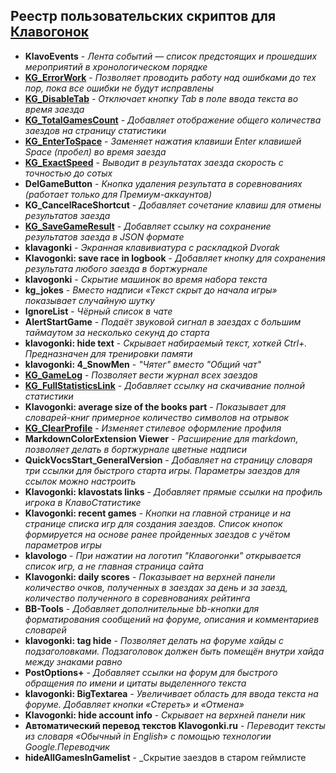 ## Реестр пользовательских скриптов для [Клавогонок](http://klavogonki.ru)

* **KlavoEvents** - _Лента событий — список предстоящих и прошедших мероприятий в хронологическом порядке_
* **[KG_ErrorWork](docs/KG_ErrorWork.md)** - _Позволяет проводить работу над ошибками до тех пор, пока все ошибки не будут исправлены_
* **[KG_DisableTab](docs/KG_DisableTab.md)** - _Отключает кнопку Tab в поле ввода текста во время заезда_
* **[KG_TotalGamesCount](docs/KG_TotalGamesCount.md)** - _Добавляет отображение общего количества заездов на страницу статистики_
* **[KG_EnterToSpace](docs/KG_EnterToSpace.md)** - _Заменяет нажатия клавиши Enter клавишей Space (пробел) во время заезда_
* **[KG_ExactSpeed](docs/KG_ExactSpeed.md)** - _Выводит в результатах заезда скорость с точностью до сотых_
* **DelGameButton** - _Кнопка удаления результата в соревнованиях (работает только для Премиум-аккаунтов)_
* **KG_CancelRaceShortcut** - _Добавляет сочетание клавиш для отмены результатов заезда_
* **[KG_SaveGameResult](docs/KG_SaveGameResult.md)** - _Добавляет ссылку на сохранение результатов заезда в JSON формате_
* **klavagonki** - _Экранная клавивиатура с раскладкой Dvorak_
* **Klavogonki: save race in logbook** - _Добавляет кнопку для сохранения результата любого заезда в бортжурнале_
* **klavogonki** - _Скрытие машинок во время набора текста_
* **kg_jokes** - _Вместо надписи «Текст скрыт до начала игры» показывает случайную шутку_
* **IgnoreList** - _Чёрный список в чате_
* **AlertStartGame** - _Подаёт звуковой сигнал в заездах с большим таймаутом за несколько секунд до старта_
* **klavogonki: hide text** - _Скрывает набираемый текст, хоткей Ctrl+. Предназначен для тренировки памяти_
* **klavogonki: 4_SnowMen** - _"Чятег" вместо "Общий чат"_
* **[KG_GameLog](docs/KG_GameLog.md)** - _Позволяет вести журнал всех заездов_
* **[KG_FullStatisticsLink](docs/KG_FullStatisticsLink.md)** - _Добавляет ссылку на скачивание полной статистики_
* **Klavogonki: average size of the books part** - _Показывает для словарей-книг примерное количество символов на отрывок_
* **[KG_ClearProfile](docs/KG_ClearProfile.md)** - _Изменяет стилевое оформление профиля_
* **MarkdownColorExtension Viewer** - _Расширение для markdown, позволяет делать в бортжурнале цветные надписи_
* **QuickVocsStart_GeneralVersion** - _Добавляет на страницу словаря три ссылки для быстрого старта игры. Параметры заездов для ссылок можно настроить_
* **Klavogonki: klavostats links** - _Добавляет прямые ссылки на профиль игрока в КлавоСтатистике_
* **Klavogonki: recent games** - _Кнопки на главной странице и на странице списка игр для создания заездов. Список кнопок формируется на основе ранее пройденных заездов с учётом параметров игры_
* **klavologo** - _При нажатии на логотип "Клавогонки" открывается список игр, а не главная страница сайта_
* **Klavogonki: daily scores** - _Показывает на верхней панели количество очков, полученных в заездах за день и за заезд, количество полученного в соревнованиях рейтинга_
* **BB-Tools** - _Добавляет дополнительные bb-кнопки для форматирования сообщений на форуме, описания и комментариев словарей_
* **klavogonki: tag hide** - _Позволяет делать на форуме хайды с подзаголовками. Подзаголовок должен быть помещён внутри хайда между знаками равно_
* **PostOptions+** - _Добавляет ссылки на форум для быстрого обращения по имени и цитаты выделенного текста_
* **klavogonki: BigTextarea** - _Увеличивает область для ввода текста на форуме. Добавляет кнопки «Стереть» и «Отмена»_
* **Klavogonki: hide account info** - _Скрывает на верхней панели ник_
* **Автоматический перевод текстов Klavogonki.ru** - _Переводит тексты из словаря «Обычный in English» с помощью технологии Google.Переводчик_
* **hideAllGamesInGamelist** - _Скрытие заездов в старом геймлисте
